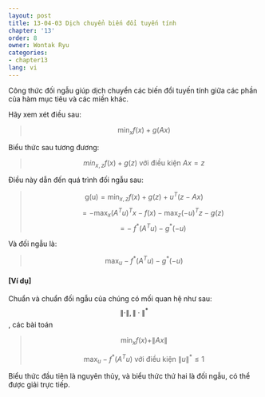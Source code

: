 ```yaml
---
layout: post
title: 13-04-03 Dịch chuyển biến đổi tuyến tính
chapter: '13'
order: 8
owner: Wontak Ryu
categories:
- chapter13
lang: vi
---
```


Công thức đối ngẫu giúp dịch chuyển các biến đổi tuyến tính giữa các phần của hàm mục tiêu và các miền khác.

Hãy xem xét điều sau:
> $$ \min_x f(x) + g(Ax)$$

Biểu thức sau tương đương:
> $$min_{x,z} f(x) + g(z) \text { với điều kiện } Ax = z$$

Điều này dẫn đến quá trình đối ngẫu sau:
> $$\text {g(u)} = \min_{x,z} f(x) + g(z) + u^T(z - Ax)$$
> $$\qquad  = -\max_{x} (A^T u)^T x - f(x) - \max_{z} (-u)^T z - g(z)  $$
> $$\qquad = -\ f^* (A^T u) - g^* (-u) $$

Và đối ngẫu là:
> $$\max_u -f^*(A^Tu) - g^*(-u)$$

#### [Ví dụ]
Chuẩn và chuẩn đối ngẫu của chúng có mối quan hệ như sau: $$\| \cdot \|, \| \cdot \|^*$$, các bài toán 

> $$ \min_x f(x) +\| Ax \|$$
> 
> $$ \max_u -f^*(A^Tu) \text{ với điều kiện } \| u \|^* \leq 1$$

Biểu thức đầu tiên là nguyên thủy, và biểu thức thứ hai là đối ngẫu, có thể được giải trực tiếp.
